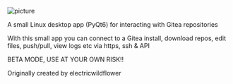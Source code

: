 ![picture]([banner.jpeg](https://github.com/electricwildflower/Gitea-Interact/blob/main/icons/banner.jpeg))

A small Linux desktop app (PyQt6) for interacting with Gitea repositories

With this small app you can connect to a Gitea install, download repos, edit files, push/pull, view logs etc via https, ssh & API

BETA MODE, USE AT YOUR OWN RISK!!

Originally created by electricwildflower


